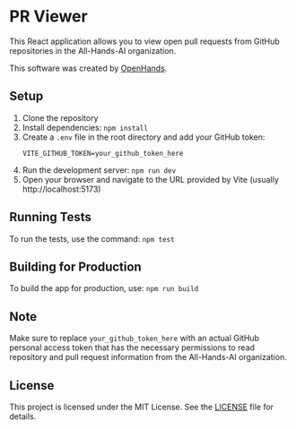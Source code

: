 # PR Viewer

This React application allows you to view open pull requests from GitHub repositories in the All-Hands-AI organization.

This software was created by [OpenHands](https://github.com/All-Hands-AI/OpenHands).

## Setup

1. Clone the repository
2. Install dependencies: `npm install`
3. Create a `.env` file in the root directory and add your GitHub token:
   ```
   VITE_GITHUB_TOKEN=your_github_token_here
   ```
4. Run the development server: `npm run dev`
5. Open your browser and navigate to the URL provided by Vite (usually http://localhost:5173)

## Running Tests

To run the tests, use the command: `npm test`

## Building for Production

To build the app for production, use: `npm run build`

## Note

Make sure to replace `your_github_token_here` with an actual GitHub personal access token that has the necessary permissions to read repository and pull request information from the All-Hands-AI organization.

## License

This project is licensed under the MIT License. See the [LICENSE](LICENSE) file for details.
